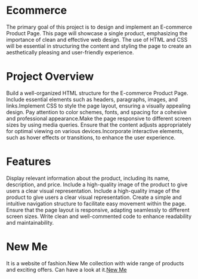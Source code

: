 # Ecommerce
The primary goal of this project is to design and implement an E-commerce Product Page. This  page will showcase a single product, emphasizing the importance of clean and effective web  design. The use of HTML and CSS will be essential in structuring the content and styling the page to  create an aesthetically pleasing and user-friendly experience.
# Project Overview
Build a well-organized HTML structure for the E-commerce Product Page. Include essential elements such as headers, paragraphs, images, and links.Implement CSS to style the page layout, ensuring a visually appealing design. Pay attention to color schemes, fonts, and spacing for a cohesive and professional appearance.Make the page responsive to different screen sizes by using media queries. Ensure that the content adjusts appropriately for optimal viewing on various devices.Incorporate interactive elements, such as hover effects or transitions, to enhance the user experience.
# Features
 Display relevant information about the product, including its name, description, and price. Include a high-quality image of the product to give users a clear visual representation. Include a high-quality image of the product to give users a clear visual representation. Create a simple and intuitive navigation structure to facilitate easy movement within the page. Ensure that the page layout is responsive, adapting seamlessly to different screen sizes. Write clean and well-commented code to enhance readability and maintainability.
# New Me 
It is a website of fashion.New Me collection with wide range of products and exciting offers.
Can have a look at it.[New Me](https://yashasri-g.github.io/Ecommerce/)
